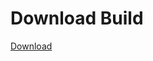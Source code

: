 
# Download Build
[Download](https://github.com/Carmelosmexy1/Zoid-Updated/releases/tag/Download)
          












































































